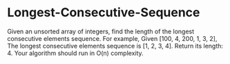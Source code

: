 # Longest-Consecutive-Sequence
Given an unsorted array of integers, find the length of the longest consecutive elements sequence.  For example, Given [100, 4, 200, 1, 3, 2], The longest consecutive elements sequence is [1, 2, 3, 4]. Return its length: 4.  Your algorithm should run in O(n) complexity.
